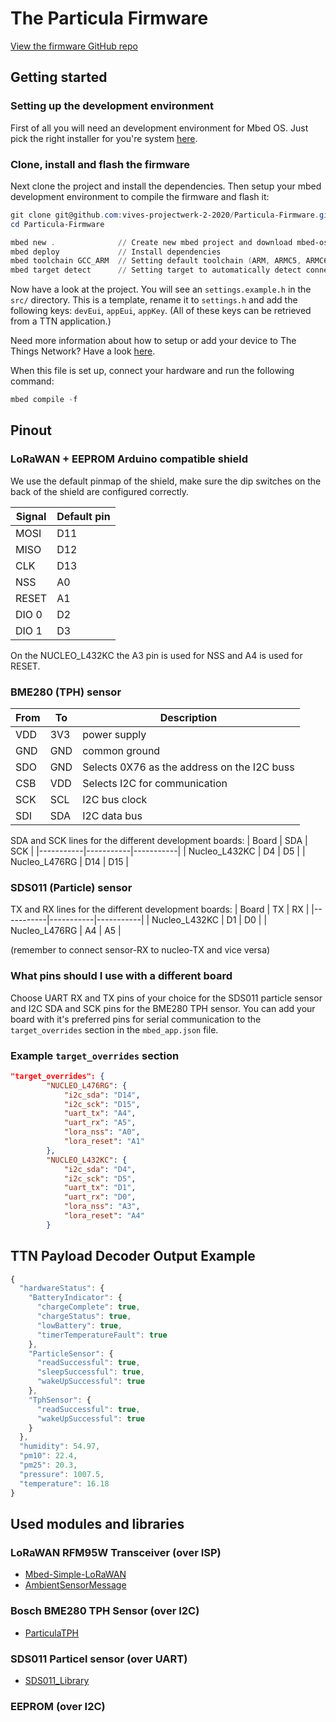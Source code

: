 # The Particula Firmware

[View the firmware GitHub repo](https://github.com/vives-projectwerk-2-2020/Particula-Firmware)

## Getting started

### Setting up the development environment

First of all you will need an development environment for Mbed OS.
Just pick the right installer for you're system [here](https://os.mbed.com/docs/mbed-os/v5.15/tools/installation-and-setup.html).

### Clone, install and flash the firmware

Next clone the project and install the dependencies.
Then setup your mbed development environment to compile the firmware and flash it:

```PowerShell
git clone git@github.com:vives-projectwerk-2-2020/Particula-Firmware.git
cd Particula-Firmware

mbed new .              // Create new mbed project and download mbed-os library
mbed deploy             // Install dependencies
mbed toolchain GCC_ARM  // Setting default toolchain (ARM, ARMC5, ARMC6, IAR, GCC_ARM)
mbed target detect      // Setting target to automatically detect connected device
```

Now have a look at the project.
You will see an `settings.example.h` in the `src/` directory.
This is a template, rename it to `settings.h` and add the following keys:
`devEui`, `appEui`, `appKey`.
(All of these keys can be retrieved from a TTN application.)

Need more information about how to setup or add your device to The Things Network?
Have a look [here](../ttn/).

When this file is set up, connect your hardware and run the following command:

```PowerShell
mbed compile -f
```

## Pinout

### LoRaWAN + EEPROM Arduino compatible shield

We use the default pinmap of the shield,
make sure the dip switches on the back of the shield are configured correctly.

| Signal | Default pin
|--|--|
| MOSI | D11
| MISO | D12
| CLK | D13
| NSS | A0
| RESET | A1
| DIO 0 | D2
| DIO 1 | D3

On the NUCLEO_L432KC the A3 pin is used for NSS and A4 is used for RESET.

### BME280 (TPH) sensor

| From    | To       | Description         |
|------------|------------|---------------------|
| VDD        | 3V3        | power supply        |
| GND        | GND        | common ground       |
| SDO        | GND        | Selects 0X76 as the address on the I2C buss    |
| CSB        | VDD        | Selects I2C for communication
| SCK        | SCL        | I2C bus clock
| SDI        | SDA        | I2C data bus

SDA and SCK lines for the different development boards:
| Board     | SDA       | SCK       |
|-----------|-----------|-----------|
| Nucleo_L432KC | D4 | D5 |
| Nucleo_L476RG | D14 | D15 |

### SDS011 (Particle) sensor

TX and RX lines for the different development boards:
| Board     | TX     | RX      |
|-----------|-----------|-----------|
| Nucleo_L432KC | D1 | D0 |
| Nucleo_L476RG | A4 | A5 |

(remember to connect sensor-RX to nucleo-TX and vice versa)

### What pins should I use with a different board

Choose UART RX and TX pins of your choice for the SDS011 particle sensor
and I2C SDA and SCK pins for the BME280 TPH sensor.
You can add your board with it's preferred pins for serial communication to the
`target_overrides` section in the `mbed_app.json` file.

### Example `target_overrides` section

```json
"target_overrides": {
        "NUCLEO_L476RG": {
            "i2c_sda": "D14",
            "i2c_sck": "D15",
            "uart_tx": "A4",
            "uart_rx": "A5",
            "lora_nss": "A0",
            "lora_reset": "A1"
        },
        "NUCLEO_L432KC": {
            "i2c_sda": "D4",
            "i2c_sck": "D5",
            "uart_tx": "D1",
            "uart_rx": "D0",
            "lora_nss": "A3",
            "lora_reset": "A4"
        }
```

## TTN Payload Decoder Output Example

```javascript
{
  "hardwareStatus": {
    "BatteryIndicator": {
      "chargeComplete": true,
      "chargeStatus": true,
      "lowBattery": true,
      "timerTemperatureFault": true
    },
    "ParticleSensor": {
      "readSuccessful": true,
      "sleepSuccessful": true,
      "wakeUpSuccessful": true
    },
    "TphSensor": {
      "readSuccessful": true,
      "wakeUpSuccessful": true
    }
  },
  "humidity": 54.97,
  "pm10": 22.4,
  "pm25": 20.3,
  "pressure": 1007.5,
  "temperature": 16.18
}
```

## Used modules and libraries

### LoRaWAN RFM95W Transceiver (over ISP)

- [Mbed-Simple-LoRaWAN](https://github.com/sillevl/mbed-Simple-LoRaWAN)
- [AmbientSensorMessage](https://github.com/vives-projectwerk-2-2020/AmbiantSensorMessage)

### Bosch BME280 TPH Sensor (over I2C)

- [ParticulaTPH](https://github.com/vives-projectwerk-2-2020/ParticulaTPH)

### SDS011 Particel sensor (over UART)

- [SDS011_Library](https://github.com/vives-projectwerk-2-2020/SDS011_Library)

### EEPROM (over I2C)
